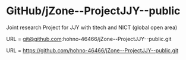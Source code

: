 # GitHub/jZone--ProjectJJY--public

Joint research Project for JJY with titech and NICT (global open area)

URL = git@github.com:hohno-46466/jZone--ProjectJJY--public.git

URL = https://github.com/hohno-46466/jZone--ProjectJJY--public.git
